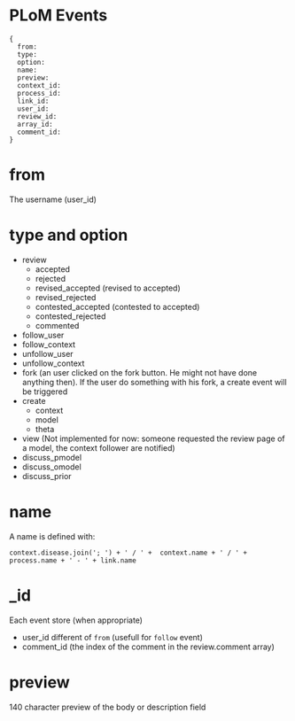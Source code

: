 PLoM Events
===========


    {
      from:
      type:
      option:
      name:
      preview:
      context_id:
      process_id:
      link_id:
      user_id:
      review_id:
      array_id:
      comment_id:
    }


from
====

The username (user_id)

type and option
===============

- review
    - accepted
    - rejected
    - revised_accepted (revised to accepted)
    - revised_rejected
    - contested_accepted (contested to accepted)
    - contested_rejected
    - commented
- follow_user
- follow_context
- unfollow_user
- unfollow_context
- fork (an user clicked on the fork button. He might not have done anything then). If the user do something with his fork, a create event will be triggered
- create
    - context
    - model
    - theta
- view (Not implemented for now: someone requested the review page of a model, the context follower are notified)
- discuss_pmodel
- discuss_omodel
- discuss_prior

name
====

A name is defined with:

    context.disease.join('; ') + ' / ' +  context.name + ' / ' + process.name + ' - ' + link.name


_id
===

Each event store (when appropriate)

- user_id different of ```from``` (usefull for ```follow``` event)
- comment_id (the index of the comment in the review.comment array)

preview
=======

140 character preview of the body or description field
